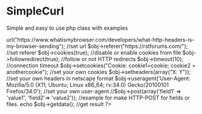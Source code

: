 SimpleCurl
==========
Simple and easy to use php class with examples

<?php 
//Simple Curl
//Author: Silviu Bogdan Stroe 
//Contact: silviu[at]silviu-s.com - www.silviu-s.com
include('scurl.php');
$obj = new curl;
$obj->url("https://www.whatismybrowser.com/developers/what-http-headers-is-my-browser-sending"); //set url
$obj->referer("https://rstforums.com/"); //set referer
$obj->cookies(true);  //disable or enable cookies from file
$obj->followredirect(true);  //follow or not HTTP redirects
$obj->timeout(10); //connection timeout
$obj->setcookies("Cookie: cookie1=cookie; cookie2 = anothercookie"); //set your own cookies
$obj->setheaders(array("X: Y")); //set your own headers in netscape format
$obj->useragent('User-Agent: Mozilla/5.0 (X11; Ubuntu; Linux x86_64; rv:34.0) Gecko/20100101 Firefox/34.0'); //set your own user-agent
//$obj->post(array('field1' => 'value1', 'field2'=> 'value2')); //example for make HTTP-POST for fields or files. 
echo $obj->getdata(); //get result

?>
